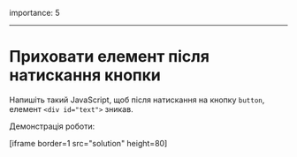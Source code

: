 importance: 5

---

# Приховати елемент після натискання кнопки

Напишіть такий JavaScript, щоб після натискання на кнопку `button`, елемент `<div id="text">` зникав.

Демонстрація роботи:

[iframe border=1 src="solution" height=80]

